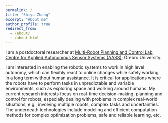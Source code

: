 ```yaml
---
permalink: /
title: "Shiyu Zhang"
excerpt: "About me"
author_profile: true
redirect_from: 
  - /about/
  - /about.html
---
```


I am a postdoctoral researcher at [Multi-Robot Planning and Control Lab](https://mrpc.aass.oru.se/), [Centre for Applied Autonomous Sensor Systems (AASS)](https://www.oru.se/english/research/research-environments/ent/AASS/), Örebro University.

I am interested in enabling the robotic systems to work in high level autonomy, which can flexibly react to online changes while safely working in a long term without human assistance. It is critical for applications where the robots have to perform tasks in unpredictable and variable environments, such as exploring space and working around humans. My current research interests focus on real-time decision-making, planning and control for robots, especially dealing with problems in complex real-world situations, e.g., involving multiple robots, complex tasks and uncertainties. The underneath technologies include modeling and efficient computation methods for complex optimization problems, safe and reliable learning, etc.
